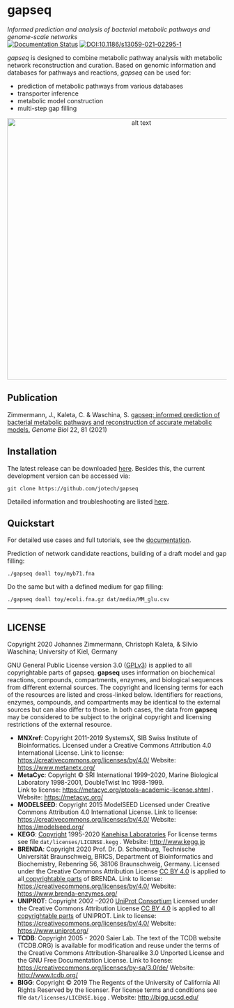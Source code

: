 # gapseq
_Informed prediction and analysis of bacterial metabolic pathways and genome-scale networks_  
[![Documentation Status](https://readthedocs.org/projects/gapseq/badge/?version=latest)](https://gapseq.readthedocs.io/en/latest/?badge=latest)
[![DOI:10.1186/s13059-021-02295-1](https://zenodo.org/badge/DOI/10.1186/s13059-021-02295-1.svg)](https://doi.org/10.1186/s13059-021-02295-1)  


_gapseq_ is designed to combine metabolic pathway analysis with metabolic network reconstruction and curation.
Based on genomic information and databases for pathways and reactions, _gapseq_ can be used for:
- prediction of metabolic pathways from various databases
- transporter inference
- metabolic model construction
- multi-step gap filling 

<p align="center">
<img src="https://github.com/jotech/gapseq/raw/master/docs/gfx/flowchart.png" alt="alt text" title="Title" width="600">
</p>

## Publication
Zimmermann, J., Kaleta, C. & Waschina, S. [gapseq: informed prediction of bacterial metabolic pathways and reconstruction of accurate metabolic models.](https://doi.org/10.1186/s13059-021-02295-1) *Genome Biol* 22, 81 (2021)


## Installation
The latest release can be downloaded [here](https://github.com/jotech/gapseq/releases).
Besides this, the current development version can be accessed via:
```
git clone https://github.com/jotech/gapseq
```
Detailed information and troubleshooting are listed [here](https://github.com/jotech/gapseq/blob/master/docs/install.md).


## Quickstart
For detailed use cases and full tutorials, see the [documentation](https://gapseq.readthedocs.io/).

Prediction of network candidate reactions, building of a draft model and gap filling:
```
./gapseq doall toy/myb71.fna
```
Do the same but with a defined medium for gap filling:
```
./gapseq doall toy/ecoli.fna.gz dat/media/MM_glu.csv
```


------

## LICENSE

Copyright 2020 Johannes Zimmermann, Christoph Kaleta, & Silvio Waschina; University of Kiel, Germany

GNU General Public License version 3.0 ([GPLv3](https://www.gnu.org/licenses/gpl-3.0.html)) is applied to all copyrightable parts of gapseq. **gapseq** uses information on biochemical reactions, compounds, compartments, enzymes, and biological sequences from different external sources. The copyright and licensing terms for each of the resources are listed and cross-linked below. Identifiers for reactions, enzymes, compounds, and compartments may be identical to the external sources but can also differ to those. In both cases, the data from **gapseq** may be considered to be subject to the original copyright and licensing restrictions of the external resource.

- **MNXref**: Copyright 2011-2019 SystemsX, SIB Swiss Institute of Bioinformatics. 
  Licensed under a Creative Commons Attribution 4.0 International License.
  Link to license: https://creativecommons.org/licenses/by/4.0/
  Website: https://www.metanetx.org/
- **MetaCyc**: Copyright © SRI International 1999-2020, Marine Biological Laboratory  1998-2001, DoubleTwist Inc 1998-1999.  
  Link to license: https://metacyc.org/ptools-academic-license.shtml .
  Website: https://metacyc.org/
- **MODELSEED**: Copyright 2015 ModelSEED
  Licensed under Creative Commons  Attribution 4.0 International License.
  Link to license: https://creativecommons.org/licenses/by/4.0/ 
  Website: https://modelseed.org/
- **KEGG**: [Copyright](https://www.kegg.jp/kegg/legal.html) 1995-2020 [Kanehisa Laboratories](https://www.kanehisa.jp/)
  For license terms see file `dat/licenses/LICENSE.kegg` .
  Website: http://www.kegg.jp
- **BRENDA**: Copyright 2020 Prof. Dr. D. Schomburg, Technische Universität Braunschweig,  BRICS, Department of Bioinformatics and Biochemistry, Rebenring 56, 38106 Braunschweig, Germany.
  Licensed under the Creative Commons Attribution License [CC BY 4.0](https://creativecommons.org/licenses/by/4.0/) is applied to all[ copyrightable parts](https://wiki.creativecommons.org/wiki/Data#Can_databases_be_released_under_CC_licenses.3F) of BRENDA.
  Link to license: https://creativecommons.org/licenses/by/4.0/
  Website: https://www.brenda-enzymes.org/
- **UNIPROT**: Copyright 2002 –2020 [UniProt Consortium](https://www.uniprot.org/help/about)
  Licensed under the Creative Commons Attribution License [CC BY 4.0](https://creativecommons.org/licenses/by/4.0/) is applied to all[ copyrightable parts](https://wiki.creativecommons.org/wiki/Data#Can_databases_be_released_under_CC_licenses.3F) of UNIPROT.
  Link to license: https://creativecommons.org/licenses/by/4.0/
  Website: https://www.uniprot.org/
- **TCDB**: Copyright 2005 - 2020 Saier Lab.
  The text of the TCDB website (TCDB.ORG) is available for modification and reuse under  the terms of the Creative Commons Attribution-Sharealike 3.0 Unported  License and the GNU Free Documentation License.
  Link to license: https://creativecommons.org/licenses/by-sa/3.0/de/
  Website: http://www.tcdb.org/
- **BIGG**: Copyright © 2019 The Regents of the University of California 
  All Rights Reserved by the licenser. For license terms and conditions see file `dat/licenses/LICENSE.bigg` .
  Website: http://bigg.ucsd.edu/
